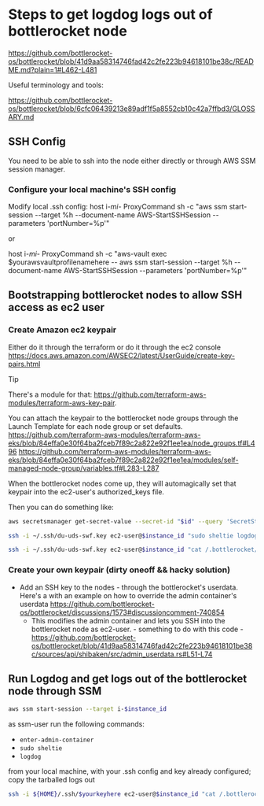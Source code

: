 # Steps to get logdog logs out of bottlerocket node

<https://github.com/bottlerocket-os/bottlerocket/blob/41d9aa58314746fad42c2fe223b94618101be38c/README.md?plain=1#L462-L481>

Useful terminology and tools:

<https://github.com/bottlerocket-os/bottlerocket/blob/6cfc06439213e89adf1f5a8552cb10c42a7ffbd3/GLOSSARY.md>

## SSH Config

You need to be able to ssh into the node either directly or through AWS SSM session manager.

### Configure your local machine's SSH config

Modify local .ssh config:
host i-*mi-*
    ProxyCommand sh -c "aws ssm start-session --target %h --document-name AWS-StartSSHSession --parameters 'portNumber=%p'"

or

host i-*mi-*
    ProxyCommand sh -c "aws-vault exec $yourawsvaultprofilenamehere -- aws ssm start-session --target %h --document-name AWS-StartSSHSession --parameters 'portNumber=%p'"

## Bootstrapping bottlerocket nodes to allow SSH access as ec2 user

### Create Amazon ec2 keypair

Either do it through the terraform or do it through the ec2 console
<https://docs.aws.amazon.com/AWSEC2/latest/UserGuide/create-key-pairs.html>

> [!TIP]
> There's a module for that: <https://github.com/terraform-aws-modules/terraform-aws-key-pair>.

You can attach the keypair to the bottlerocket node groups through the Launch Template for each node group or set defaults.
<https://github.com/terraform-aws-modules/terraform-aws-eks/blob/84effa0e30f64ba2fceb7f89c2a822e92f1ee1ea/node_groups.tf#L496>
<https://github.com/terraform-aws-modules/terraform-aws-eks/blob/84effa0e30f64ba2fceb7f89c2a822e92f1ee1ea/modules/self-managed-node-group/variables.tf#L283-L287>

When the bottlerocket nodes come up, they will automagically set that keypair into the ec2-user's authorized_keys file.

Then you can do something like:

```bash
aws secretsmanager get-secret-value --secret-id "$id" --query 'SecretString' --output text > ~/.ssh/du-uds-swf.key

ssh -i ~/.ssh/du-uds-swf.key ec2-user@$instance_id "sudo sheltie logdog"

ssh -i ~/.ssh/du-uds-swf.key ec2-user@$instance_id "cat /.bottlerocket/support/bottlerocket-logs.tar.gz" > bottlerocket-logs.tar.gz
```

### Create your own keypair (dirty oneoff && hacky solution)

- Add an SSH key to the nodes - through the bottlerocket's userdata. Here's a with an example on how to override the admin container's userdata <https://github.com/bottlerocket-os/bottlerocket/discussions/1573#discussioncomment-740854>
  - This modifies the admin container and lets you SSH into the bottlerocket node as ec2-user. - something to do with this code - <https://github.com/bottlerocket-os/bottlerocket/blob/41d9aa58314746fad42c2fe223b94618101be38c/sources/api/shibaken/src/admin_userdata.rs#L51-L74>

## Run Logdog and get logs out of the bottlerocket node through SSM

```bash
aws ssm start-session --target i-$instance_id
```

as ssm-user run the following commands:

- `enter-admin-container`
- `sudo sheltie`
- `logdog`

from your local machine, with your .ssh config and key already configured; copy the tarballed logs out

```bash
ssh -i ${HOME}/.ssh/$yourkeyhere ec2-user@$instance_id "cat /.bottlerocket/support/bottlerocket-logs.tar.gz" > bottlerocket-logs.tar.gz
```
